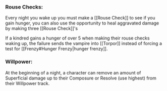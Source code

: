 ### Rouse Checks:
Every night you wake up you must make a [[Rouse Check]] to see if you gain hunger, you can also use the opportunity to heal aggravated damage by making three [[Rouse Check]]'s

If a kindred gains a hunger of over 5 when making their rouse checks waking up, the failure sends the vampire into [[Torpor]] instead of forcing a test for [[Frenzy#Hunger Frenzy|hunger frenzy]].

### Willpower:
At the beginning of a night, a character can remove an amount of Superficial damage up to their Composure or Resolve (use highest) from their Willpower track.